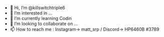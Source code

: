 - 👋 Hi, I’m @killswitchtriple6
- 👀 I’m interested in ...
- 🌱 I’m currently learning Codin
- 💞️ I’m looking to collaborate on ...
- 📫 How to reach me : Instagram-> matt_srp / Discord-> HP6460B #3789

<!---
killswitchtriple6/killswitchtriple6 is a ✨ special ✨ repository because its `README.md` (this file) appears on your GitHub profile.
You can click the Preview link to take a look at your changes.
--->
